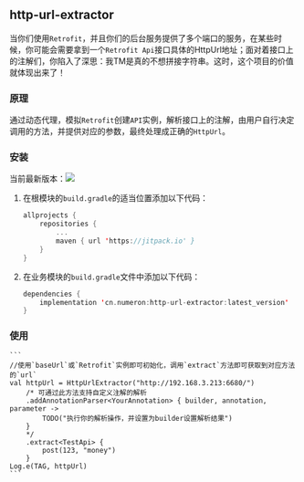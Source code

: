 ## http-url-extractor

当你们使用`Retrofit`，并且你们的后台服务提供了多个端口的服务，在某些时候，你可能会需要拿到一个`Retrofit Api`接口具体的HttpUrl地址；面对着接口上的注解们，你陷入了深思：我TM是真的不想拼接字符串。这时，这个项目的价值就体现出来了！


### 原理

通过动态代理，模拟`Retrofit`创建`API`实例，解析接口上的注解，由用户自行决定调用的方法，并提供对应的参数，最终处理成正确的`HttpUrl`。

### 安装

当前最新版本：[![](https://jitpack.io/v/cn.numeron/http-url-extractor.svg)](https://jitpack.io/#cn.numeron/http-url-extractor)

1. 在根模块的`build.gradle`的适当位置添加以下代码：
    ```kotlin
	allprojects {
		repositories {
			...
			maven { url 'https://jitpack.io' }
		}
	}
   ```

2. 在业务模块的`build.gradle`文件中添加以下代码：
    ```kotlin
    dependencies {
		implementation 'cn.numeron:http-url-extractor:latest_version'
	}
    ```

### 使用

	```
	//使用`baseUrl`或`Retrofit`实例即可初始化，调用`extract`方法即可获取到对应方法的`url`
	val httpUrl = HttpUrlExtractor("http://192.168.3.213:6680/")
		/* 可通过此方法支持自定义注解的解析
		.addAnnotationParser<YourAnnotation> { builder, annotation, parameter ->
			TODO("执行你的解析操作，并设置为builder设置解析结果")
		}
		*/
		.extract<TestApi> {
            post(123, "money")
        }
	Log.e(TAG, httpUrl)
	```

